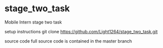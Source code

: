 # stage_two_task
Mobile Intern stage two task

setup instructions
git clone https://github.com/Light1264/stage_two_task.git

source code
full source code is contained in the master branch

